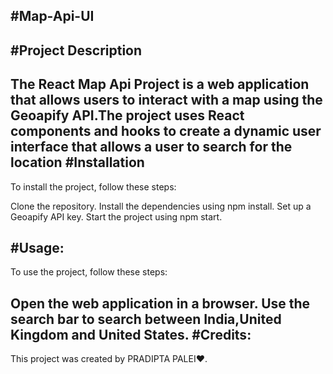 #Map-Api-UI
--
#Project Description
 --
 The React Map Api Project is a web application that allows users to interact with a map using the Geoapify API.The project uses React components and hooks to create      a dynamic user interface that allows a user to search for the location
#Installation
--
To install the project, follow these steps:

Clone the repository.
Install the dependencies using npm install.
Set up a Geoapify API key.
Start the project using npm start.

#Usage:
--
To use the project, follow these steps:

Open the web application in a browser.
Use the search bar to search between India,United Kingdom and United States.
#Credits:
--
This project was created by PRADIPTA PALEI❤️.

  

